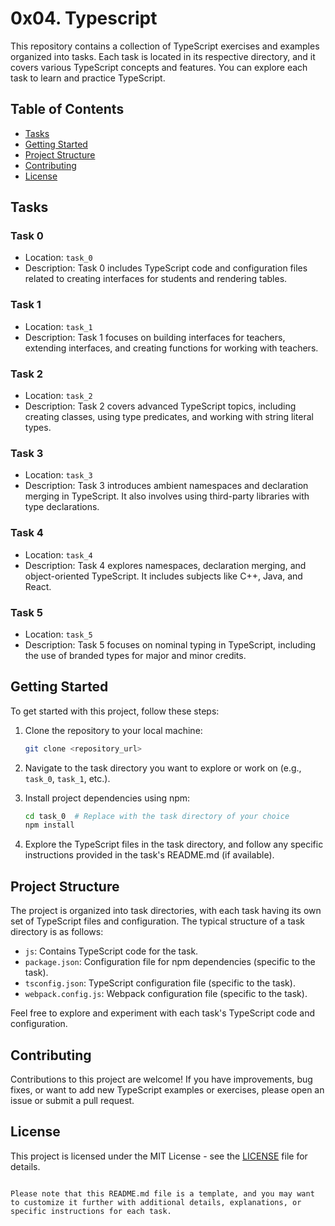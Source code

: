 
# 0x04. Typescript

This repository contains a collection of TypeScript exercises and examples organized into tasks. Each task is located in its respective directory, and it covers various TypeScript concepts and features. You can explore each task to learn and practice TypeScript.

## Table of Contents
- [Tasks](#tasks)
- [Getting Started](#getting-started)
- [Project Structure](#project-structure)
- [Contributing](#contributing)
- [License](#license)

## Tasks

### Task 0
- Location: `task_0`
- Description: Task 0 includes TypeScript code and configuration files related to creating interfaces for students and rendering tables.

### Task 1
- Location: `task_1`
- Description: Task 1 focuses on building interfaces for teachers, extending interfaces, and creating functions for working with teachers.

### Task 2
- Location: `task_2`
- Description: Task 2 covers advanced TypeScript topics, including creating classes, using type predicates, and working with string literal types.

### Task 3
- Location: `task_3`
- Description: Task 3 introduces ambient namespaces and declaration merging in TypeScript. It also involves using third-party libraries with type declarations.

### Task 4
- Location: `task_4`
- Description: Task 4 explores namespaces, declaration merging, and object-oriented TypeScript. It includes subjects like C++, Java, and React.

### Task 5
- Location: `task_5`
- Description: Task 5 focuses on nominal typing in TypeScript, including the use of branded types for major and minor credits.

## Getting Started

To get started with this project, follow these steps:

1. Clone the repository to your local machine:

   ```bash
   git clone <repository_url>
   ```

2. Navigate to the task directory you want to explore or work on (e.g., `task_0`, `task_1`, etc.).

3. Install project dependencies using npm:

   ```bash
   cd task_0  # Replace with the task directory of your choice
   npm install
   ```

4. Explore the TypeScript files in the task directory, and follow any specific instructions provided in the task's README.md (if available).

## Project Structure

The project is organized into task directories, with each task having its own set of TypeScript files and configuration. The typical structure of a task directory is as follows:

- `js`: Contains TypeScript code for the task.
- `package.json`: Configuration file for npm dependencies (specific to the task).
- `tsconfig.json`: TypeScript configuration file (specific to the task).
- `webpack.config.js`: Webpack configuration file (specific to the task).

Feel free to explore and experiment with each task's TypeScript code and configuration.

## Contributing

Contributions to this project are welcome! If you have improvements, bug fixes, or want to add new TypeScript examples or exercises, please open an issue or submit a pull request.

## License

This project is licensed under the MIT License - see the [LICENSE](LICENSE) file for details.
```

Please note that this README.md file is a template, and you may want to customize it further with additional details, explanations, or specific instructions for each task.
